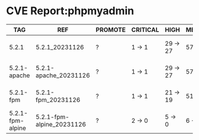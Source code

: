# CVE Report:phpmyadmin
|       TAG        |            REF            | PROMOTE | CRITICAL |   HIGH   |  MEDIUM  |    LOW     | UNKNOWN |
|------------------|---------------------------|---------|----------|----------|----------|------------|---------|
| 5.2.1            | 5.2.1_20231126            | ?       | 1 -> 1   | 29 -> 27 | 57 -> 57 | 253 -> 253 | 0 -> 0  |
| 5.2.1-apache     | 5.2.1-apache_20231126     | ?       | 1 -> 1   | 29 -> 27 | 57 -> 57 | 253 -> 253 | 0 -> 0  |
| 5.2.1-fpm        | 5.2.1-fpm_20231126        | ?       | 1 -> 1   | 21 -> 19 | 51 -> 51 | 221 -> 221 | 0 -> 0  |
| 5.2.1-fpm-alpine | 5.2.1-fpm-alpine_20231126 | ?       | 2 -> 0   | 5 -> 0   | 6 -> 4   | 2 -> 0     | 0 -> 0  |
